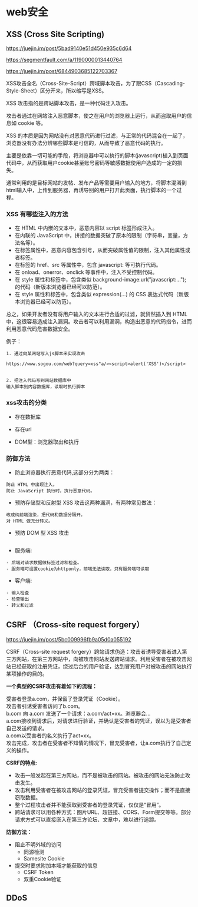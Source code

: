 # web安全

## XSS (Cross Site Scripting)

<https://juejin.im/post/5bad9140e51d450e935c6d64>

<https://segmentfault.com/a/1190000013440764>

<https://juejin.im/post/6844903685122703367>

XSS攻击全名（Cross-Site-Script）跨域脚本攻击，为了跟CSS（Cascading-Style-Sheet）区分开来，所以缩写是XSS。

XSS 攻击指的是跨站脚本攻击，是一种代码注入攻击。

攻击者通过在网站注入恶意脚本，使之在用户的浏览器上运行，从而盗取用户的信息如 cookie 等。

XSS 的本质是因为网站没有对恶意代码进行过滤，与正常的代码混合在一起了，浏览器没有办法分辨哪些脚本是可信的，从而导致了恶意代码的执行。

主要是依靠一切可能的手段，将浏览器中可以执行的脚本(javascript)植入到页面代码中，从而获取用户cookie甚至账号密码等敏感数据使用户造成的一定的损失。

通常利用的是目标网站的发帖、发布产品等需要用户输入的地方，将脚本混淆到html输入中，上传到服务器，再诱导别的用户打开此页面，执行脚本的一个过程。

### XSS 有哪些注入的方法

- 在 HTML 中内嵌的文本中，恶意内容以 script 标签形成注入。
- 在内联的 JavaScript 中，拼接的数据突破了原本的限制（字符串，变量，方法名等）。
- 在标签属性中，恶意内容包含引号，从而突破属性值的限制，注入其他属性或者标签。
- 在标签的 href、src 等属性中，包含 javascript: 等可执行代码。
- 在 onload、onerror、onclick 等事件中，注入不受控制代码。
- 在 style 属性和标签中，包含类似 background-image:url("javascript:..."); 的代码（新版本浏览器已经可以防范）。
- 在 style 属性和标签中，包含类似 expression(...) 的 CSS 表达式代码（新版本浏览器已经可以防范）。

总之，如果开发者没有将用户输入的文本进行合适的过滤，就贸然插入到 HTML 中，这很容易造成注入漏洞。攻击者可以利用漏洞，构造出恶意的代码指令，进而利用恶意代码危害数据安全。

例子：

```
1. 通过向某网站写入js脚本来实现攻击

https://www.sogou.com/web?query=xss"a/><script>alert('XSS')</script>


2. 把注入代码写到网站数据库中  
输入脚本到内容数据库，读取时执行脚本
```

### xss攻击的分类

- 存在数据库

- 存在url

- DOM型：浏览器取出和执行

### 防御方法

- 防止浏览器执行恶意代码,这部分分为两类：

```
防止 HTML 中出现注入。
防止 JavaScript 执行时，执行恶意代码。
```

- 预防存储型和反射型 XSS 攻击这两种漏洞，有两种常见做法：

```
改成纯前端渲染，把代码和数据分隔开。
对 HTML 做充分转义。
```

- 预防 DOM 型 XSS 攻击

```
```

- 服务端:

```
- 后端对请求数据做标签过滤和检查。
- 服务端可设置cookie为httponly，前端无法读取，只有服务端可读取
```

- 客户端:

```
- 输入检查
- 检查输出
- 转义和过滤
```

## CSRF （Cross-site request forgery）

<https://juejin.im/post/5bc009996fb9a05d0a055192>

CSRF（Cross-site request forgery）跨站请求伪造：攻击者诱导受害者进入第三方网站，在第三方网站中，向被攻击网站发送跨站请求。利用受害者在被攻击网站已经获取的注册凭证，绕过后台的用户验证，达到冒充用户对被攻击的网站执行某项操作的目的。

**一个典型的CSRF攻击有着如下的流程：**

受害者登录a.com，并保留了登录凭证（Cookie）。  
攻击者引诱受害者访问了b.com。  
b.com 向 a.com 发送了一个请求：a.com/act=xx。浏览器会…  
a.com接收到请求后，对请求进行验证，并确认是受害者的凭证，误以为是受害者自己发送的请求。  
a.com以受害者的名义执行了act=xx。  
攻击完成，攻击者在受害者不知情的情况下，冒充受害者，让a.com执行了自己定义的操作。  

**CSRF的特点:**

- 攻击一般发起在第三方网站，而不是被攻击的网站。被攻击的网站无法防止攻击发生。  
- 攻击利用受害者在被攻击网站的登录凭证，冒充受害者提交操作；而不是直接窃取数据。  
- 整个过程攻击者并不能获取到受害者的登录凭证，仅仅是“冒用”。  
- 跨站请求可以用各种方式：图片URL、超链接、CORS、Form提交等等。部分请求方式可以直接嵌入在第三方论坛、文章中，难以进行追踪。

**防御方法：**

- 阻止不明外域的访问
  - 同源检测
  - Samesite Cookie
- 提交时要求附加本域才能获取的信息
  - CSRF Token
  - 双重Cookie验证

## DDoS
